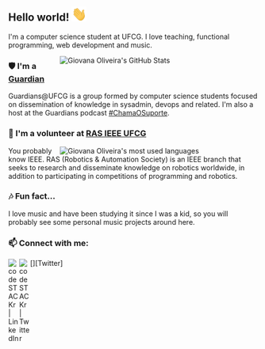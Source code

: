 ## Hello world! <img src="https://raw.githubusercontent.com/ABSphreak/ABSphreak/master/gifs/Hi.gif" width="30">

I'm a computer science student at UFCG. I love teaching, functional programming, web development and music.

<img title="Giovana Oliveira's GitHub Stats" align="right" width="400" src="https://github-readme-stats.vercel.app/api?username=giovanabritooliveira&count_private=true&show_icons=true)" />

### 🛡️ I'm a [Guardian](https://github.com/Guardians-DSC)
Guardians@UFCG is a group formed by computer science students focused on dissemination of knowledge in sysadmin, devops and related.
I'm also a host at the Guardians podcast [#ChamaOSuporte](https://anchor.fm/chamaosuporte).
 
### 🦾 I'm a volunteer at [RAS IEEE UFCG](https://github.com/ras-ufcg)


<img title="Giovana Oliveira's most used languages" align="right" width="400" src="https://github-readme-stats.vercel.app/api/top-langs/?username=giovanabritooliveira&show_icons=true&layout=compact" />

You probably know IEEE. RAS (Robotics & Automation Society) is an IEEE branch that seeks to research and disseminate knowledge on robotics worldwide, in addition to participating in competitions of programming and robotics.

### 🎶 Fun fact...
I love music and have been studying it since I was a kid, so you will probably see some personal music projects around here.

### 📫 Connect with me:

[<img align="left" alt="codeSTACKr | LinkedIn" width="22px" src="https://cdn.jsdelivr.net/npm/simple-icons@v3/icons/linkedin.svg" />][linkedin]
[<img align="left" alt="codeSTACKr | Twitter" width="22px" src="https://cdn.jsdelivr.net/npm/simple-icons@3.11.0/icons/twitter.svg" />][Twitter]

[linkedin]: https://www.linkedin.com/in/giovana-oliveira-9a5b08116/
